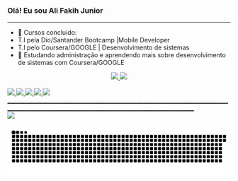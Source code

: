 ### Olá! Eu sou Ali Fakih Junior
_______________________________________________________________________________________

- 🔭 Cursos concluido: 
- T.I pela Dio/Santander Bootcamp |Mobile Developer 
- T.I pelo Coursera/GOOGLE | Desenvolvimento de sistemas  
- 🌱 Estudando administração e aprendendo mais sobre desenvolvimento de sistemas com Coursera/GOOGLE 

<div align="center">
<a href="https://github.com/Neoneo28">
<img height="180em" src="https://github-readme-stats.vercel.app/api?username=Neoneo28&show_icons=true&theme=dark&include_all_commits=true&count_private=true"/>
<img height="180em" src="https://github-readme-stats.vercel.app/api/top-langs/?username=Neoneo28&layout=compact&langs_count=7&theme=dark"/>
</div>

  <div style="display: inline_block"><br> 
  <img height="50em" src="https://cdn.jsdelivr.net/gh/devicons/devicon/icons/linux/linux-original.svg" />
 <img height="50em" src="https://cdn.jsdelivr.net/gh/devicons/devicon/icons/android/android-plain-wordmark.svg" />
  <img height="50em" src="https://cdn.jsdelivr.net/gh/devicons/devicon/icons/kotlin/kotlin-original-wordmark.svg" />
  <img height="50em" src="https://cdn.jsdelivr.net/gh/devicons/devicon/icons/git/git-original-wordmark.svg" />
  <img height="50em" src="https://cdn.jsdelivr.net/gh/devicons/devicon/icons/intellij/intellij-original-wordmark.svg" />
  </div>
  ________________________________________________________________________________________________________________________________________________
  <div>
   <a href="https://www.linkedin.com/in/fakih-ali-71b5b3215" target="_blank"><img src="https://img.shields.io/badge/-LinkedIn-%230077B5?style=for-the-badge&logo=linkedin&logoColor=white" target="_blank"></a> 
 
  ![Snake animation](https://github.com/Neoneo28/Neoneo28/blob/output/github-contribution-grid-snake.svg)
 
</div>
